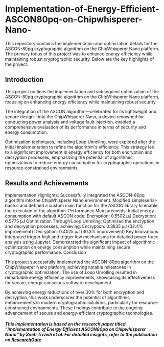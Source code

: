 # Implementation-of-Energy-Efficient-ASCON80pq-on-Chipwhisperer-Nano-


This repository contains the implementation and optimization details for the ASCON-80pq cryptographic algorithm on the ChipWhisperer Nano platform. The primary focus of this project was to enhance energy efficiency while maintaining robust cryptographic security. Below are the key highlights of the project.

## Introduction

This project outlines the implementation and subsequent optimization of the ASCON-80pq cryptographic algorithm on the ChipWhisperer Nano platform, focusing on enhancing energy efficiency while maintaining robust security.

The integration of the ASCON algorithm—celebrated for its lightweight and secure design—into the ChipWhisperer Nano, a device renowned for conducting power analysis and voltage fault injection, enabled a comprehensive evaluation of its performance in terms of security and energy consumption.

Optimization techniques, including Loop Unrolling, were explored after the initial implementation to refine the algorithm's efficiency. This strategy led to a significant improvement in energy efficiency for both encryption and decryption processes, emphasizing the potential of algorithmic optimizations to reduce energy consumption for cryptographic operations in resource-constrained environments.

## Results and Achievements

Implementation Highlights:
Successfully integrated the ASCON-80pq algorithm into the ChipWhisperer Nano environment.
Modified simpleserial-base.c and defined a custom main function for the ASCON library to enable the execution of the algorithm.
Performance Measurements:
Initial energy consumption with default ASCON code:
Encryption: 0.5502 µJ
Decryption: 0.5775 µJ
Optimization Through Loop Unrolling:
Optimized the encryption and decryption processes, achieving:
Encryption: 0.3935 µJ (32.4% improvement)
Decryption: 0.4025 µJ (30.3% improvement)
Key Innovations:
Integrated trigger high and trigger low mechanisms for detailed power trace analysis using Jupyter.
Demonstrated the significant impact of algorithmic optimization on energy consumption while maintaining secure cryptographic performance.
Conclusion

This project successfully implemented the ASCON-80pq algorithm on the ChipWhisperer Nano platform, achieving notable milestones in cryptographic optimization. The use of Loop Unrolling resulted in remarkable energy efficiency improvements, showcasing its effectiveness for secure, energy-conscious software development.

By achieving energy reductions of over 30% for both encryption and decryption, this work underscores the potential of algorithmic enhancements in modern cryptographic solutions, particularly for resource-constrained environments. These findings contribute to the ongoing advancement of secure and energy-efficient cryptographic technologies.

#### _This implementation is based on the research paper titled "Implementation of Energy Efficient ASCON80pq on Chipwhisperer Nano" by Sneh Trivedi et al. For detailed insights, refer to the publication on [ResearchGate](https://www.researchgate.net/publication/383823692_Implementation_of_Energy_Efficient_ASCON80pq_on_Chipwhisperer_Nano)._

